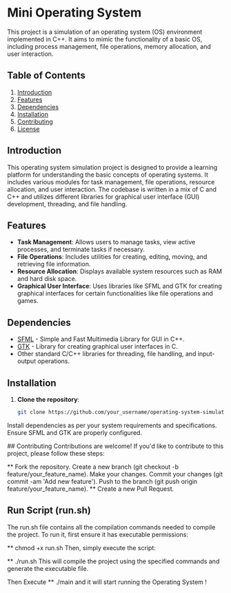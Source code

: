 # Mini Operating System

This project is a simulation of an operating system (OS) environment implemented in C++. It aims to mimic the functionality of a basic OS, including process management, file operations, memory allocation, and user interaction.

## Table of Contents

1. [Introduction](#introduction)
2. [Features](#features)
3. [Dependencies](#dependencies)
4. [Installation](#installation)
6. [Contributing](#contributing)
7. [License](#license)

## Introduction

This operating system simulation project is designed to provide a learning platform for understanding the basic concepts of operating systems. It includes various modules for task management, file operations, resource allocation, and user interaction. The codebase is written in a mix of C and C++ and utilizes different libraries for graphical user interface (GUI) development, threading, and file handling.

## Features

- **Task Management**: Allows users to manage tasks, view active processes, and terminate tasks if necessary.
- **File Operations**: Includes utilities for creating, editing, moving, and retrieving file information.
- **Resource Allocation**: Displays available system resources such as RAM and hard disk space.
- **Graphical User Interface**: Uses libraries like SFML and GTK for creating graphical interfaces for certain functionalities like file operations and games.

## Dependencies

- [SFML](https://www.sfml-dev.org/) - Simple and Fast Multimedia Library for GUI in C++.
- [GTK](https://www.gtk.org/) - Library for creating graphical user interfaces in C.
- Other standard C/C++ libraries for threading, file handling, and input-output operations.

## Installation

1. **Clone the repository**:

   ```bash
   git clone https://github.com/your_username/operating-system-simulation.git
Install dependencies as per your system requirements and specifications. Ensure SFML and GTK are properly configured.

## Contributing
Contributions are welcome! If you'd like to contribute to this project, please follow these steps:

** Fork the repository.
Create a new branch (git checkout -b feature/your_feature_name).
Make your changes.
Commit your changes (git commit -am 'Add new feature').
Push to the branch (git push origin feature/your_feature_name).
** Create a new Pull Request.

## Run Script (run.sh)
The run.sh file contains all the compilation commands needed to compile the project. To run it, first ensure it has executable permissions:

** chmod +x run.sh
Then, simply execute the script:

** ./run.sh
This will compile the project using the specified commands and generate the executable file.

Then Execute 
** ./main
and it will start running the Operating System !
